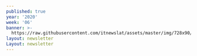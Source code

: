 ```yaml
---
published: true
year: '2020'
week: '06'
banner: >-
  https://raw.githubusercontent.com/itnewslat/assets/master/img/728x90/Banner-Resumen.jpg
layout: newsletter
Layout: newsletter
---
```

